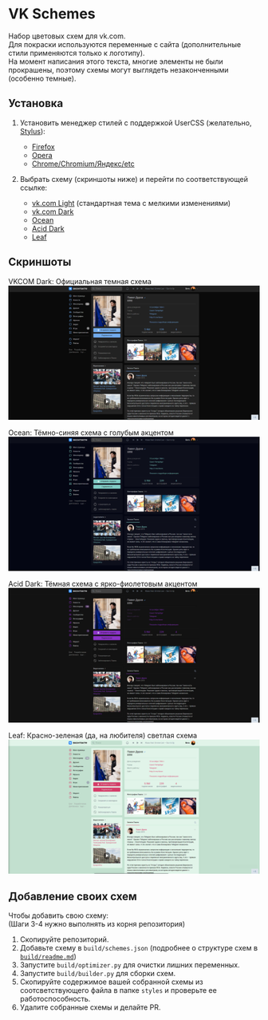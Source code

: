 # VK Schemes

Набор цветовых схем для vk.com.    
Для покраски используются переменные с сайта (дополнительные стили применяются только к логотипу).    
На момент написания этого текста, многие элементы не были прокрашены, поэтому схемы могут выглядеть незаконченными (особенно темные).    

## Установка

1. Установить менеджер стилей с поддержкой UserCSS (желательно, [Stylus](https://github.com/openstyles/stylus/)):
    - [Firefox](https://addons.mozilla.org/firefox/addon/styl-us/)
    - [Opera](https://addons.opera.com/extensions/details/stylus/)
    - [Chrome/Chromium/Яндекс/etc](https://chrome.google.com/webstore/detail/stylus/clngdbkpkpeebahjckkjfobafhncgmne)

2. Выбрать схему (скриншоты ниже) и перейти по соответствующей ссылке:
    - [vk.com Light](https://github.com/evtn/vk-schemes/raw/build-stable/vk-default-scheme.user.css) (стандартная тема с мелкими изменениями)
    - [vk.com Dark](https://github.com/evtn/vk-schemes/raw/build-stable/vk-dark-scheme.user.css)
    - [Ocean](https://github.com/evtn/vk-schemes/raw/build-stable/vk-ocean-scheme.user.css)
    - [Acid Dark](https://github.com/evtn/vk-schemes/raw/build-stable/vk-acid_dark-scheme.user.css)
    - [Leaf](https://github.com/evtn/vk-schemes/raw/build-stable/vk-leaf-scheme.user.css)

## Скриншоты

VKCOM Dark: Официальная темная схема    
![vk.com Dark](images/vkcomdark.png)    

Ocean: Тёмно-синяя схема с голубым акцентом    
![Ocean](images/ocean.png)    

Acid Dark: Тёмная схема с ярко-фиолетовым акцентом
![Acid Dark](images/acid.png)    

Leaf: Красно-зеленая (да, на любителя) светлая схема    
![Leaf](images/leaf.png)    


## Добавление своих схем

Чтобы добавить свою схему:    
(Шаги 3-4 нужно выполнять из корня репозитория)    

1. Скопируйте репозиторий.    
2. Добавьте схему в `build/schemes.json` (подробнее о структуре схем в [`build/readme.md`](build/readme.md))    
3. Запустите `build/optimizer.py` для очистки лишних переменных.    
4. Запустите `build/builder.py` для сборки схем.    
5. Скопируйте содержимое вашей собранной схемы из соотсветствующего файла в папке `styles` и проверьте ее работоспособность.    
6. Удалите собранные схемы и делайте PR.    
